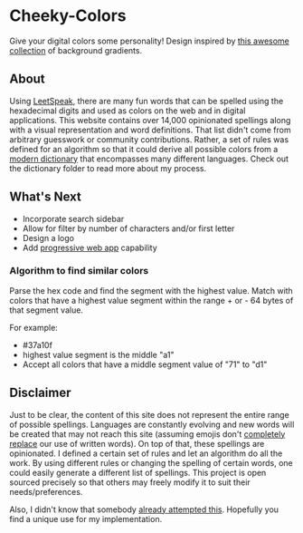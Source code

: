 # Cheeky-Colors
Give your digital colors some personality! Design inspired by [this awesome collection](https://github.com/webkul/coolhue) of background gradients.

## About
Using [LeetSpeak](https://en.wikipedia.org/wiki/Leet), there are many fun words that can be spelled using the hexadecimal digits and used as colors on the web and in digital applications. This website contains over 14,000 opinionated spellings along with a visual representation and word definitions. That list didn't come from arbitrary guesswork or community contributions. Rather, a set of rules was defined for an algorithm so that it could derive all possible colors from a [modern dictionary](https://dumps.wikimedia.org/enwiktionary/20170620/) that encompasses many different languages. Check out the dictionary folder to read more about my process.

 ## What's Next
  * Incorporate search sidebar
  * Allow for filter by number of characters and/or first letter
  * Design a logo
  * Add [progressive web app](https://developers.google.com/web/fundamentals/engage-and-retain/web-app-manifest/) capability

### Algorithm to find similar colors
Parse the hex code and find the segment with the highest value. Match with colors that have a highest value segment within the range + or - 64 bytes of that segment value.

For example:
 * #37a10f
 * highest value segment is the middle "a1"
 * Accept all colors that have a middle segment value of "71" to "d1"
 
## Disclaimer
Just to be clear, the content of this site does not represent the entire range of possible spellings. Languages are constantly evolving and new words will be created that may not reach this site (assuming emojis don't [completely replace](https://www.thesocialclinic.com/are-emojis-replacing-words/) our use of written words). On top of that, these spellings are opinionated. I defined a certain set of rules and let an algorithm do all the work. By using different rules or changing the spelling of certain words, one could easily generate a different list of spellings. This project is open sourced precisely so that others may freely modify it to suit their needs/preferences.

Also, I didn't know that somebody [already attempted this](bada55.io). Hopefully you find a unique use for my implementation.
